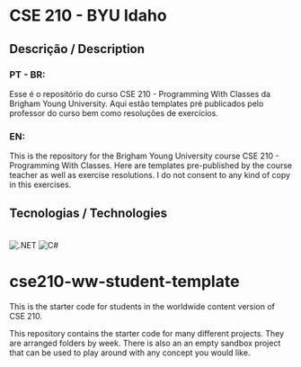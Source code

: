 # CSE 210 - BYU Idaho

## Descrição / Description

### PT - BR:
Esse é o repositório do curso CSE 210 - Programming With Classes da Brigham Young University. Aqui estão templates pré publicados pelo professor do curso bem como resoluções de exercícios.

### EN: 
This is the repository for the Brigham Young University course CSE 210 - Programming With Classes. Here are templates pre-published by the course teacher as well as exercise resolutions. I do not consent to any kind of copy in this exercises.

## Tecnologias / Technologies
<div style="display: inline_block"><br>
<img align="center" alt=".NET" src=https://img.shields.io/badge/.NET-5C2D91?style=for-the-badge&logo=.net&logoColor=white>
<img align="center" alt="C#" src=https://img.shields.io/badge/C%23-239120?style=for-the-badge&logo=c-sharp&logoColor=white>
</div>







# cse210-ww-student-template
This is the starter code for students in the worldwide content version of CSE 210.

This repository contains the starter code for many different projects. They are arranged folders by week. There is also an an empty sandbox project that can be used to play around with any concept you would like.
